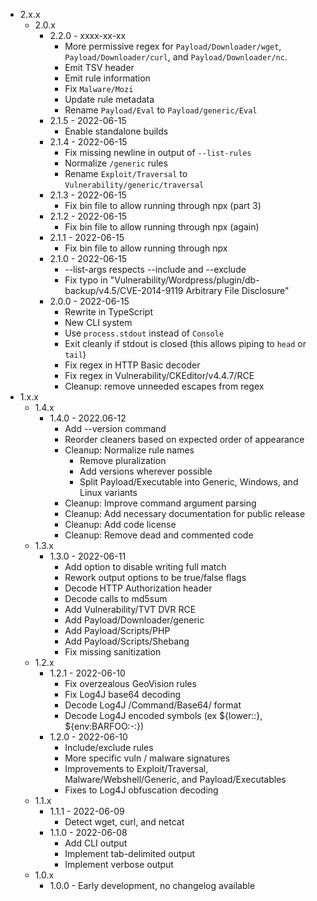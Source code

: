 * 2.x.x
  * 2.0.x
    * 2.2.0 - xxxx-xx-xx
      * More permissive regex for `Payload/Downloader/wget`, `Payload/Downloader/curl`, and `Payload/Downloader/nc`.
      * Emit TSV header
      * Emit rule information
      * Fix `Malware/Mozi`
      * Update rule metadata
      * Rename `Payload/Eval` to `Payload/generic/Eval`
    * 2.1.5 - 2022-06-15
      * Enable standalone builds
    * 2.1.4 - 2022-06-15
      * Fix missing newline in output of `--list-rules`
      * Normalize `/generic` rules
      * Rename `Exploit/Traversal` to `Vulnerability/generic/traversal`
    * 2.1.3 - 2022-06-15
      * Fix bin file to allow running through npx (part 3)
    * 2.1.2 - 2022-06-15
      * Fix bin file to allow running through npx (again)
    * 2.1.1 - 2022-06-15
      * Fix bin file to allow running through npx
    * 2.1.0 - 2022-06-15
      * --list-args respects --include and --exclude
      * Fix typo in "Vulnerability/Wordpress/plugin/db-backup/v4.5/CVE-2014-9119 Arbitrary File Disclosure"
    * 2.0.0 - 2022-06-15
      * Rewrite in TypeScript
      * New CLI system
      * Use `process.stdout` instead of `Console`
      * Exit cleanly if stdout is closed (this allows piping to `head` or `tail`)
      * Fix regex in HTTP Basic decoder
      * Fix regex in Vulnerability/CKEditor/v4.4.7/RCE
      * Cleanup: remove unneeded escapes from regex
* 1.x.x
  * 1.4.x
    * 1.4.0 - 2022.06-12
      * Add --version command
      * Reorder cleaners based on expected order of appearance
      * Cleanup: Normalize rule names
        * Remove pluralization
        * Add versions wherever possible
        * Split Payload/Executable into Generic, Windows, and Linux variants
      * Cleanup: Improve command argument parsing
      * Cleanup: Add necessary documentation for public release
      * Cleanup: Add code license
      * Cleanup: Remove dead and commented code
  * 1.3.x
    * 1.3.0 - 2022-06-11
      * Add option to disable writing full match
      * Rework output options to be true/false flags
      * Decode HTTP Authorization header
      * Decode calls to md5sum
      * Add Vulnerability/TVT DVR RCE
      * Add Payload/Downloader/generic
      * Add Payload/Scripts/PHP
      * Add Payload/Scripts/Shebang
      * Fix missing sanitization
  * 1.2.x
    * 1.2.1 - 2022-06-10 
      * Fix overzealous GeoVision rules
      * Fix Log4J base64 decoding
      * Decode Log4J /Command/Base64/ format
      * Decode Log4J encoded symbols (ex ${lower::}, ${env:BARFOO:-:})
    * 1.2.0 - 2022-06-10
      * Include/exclude rules
      * More specific vuln / malware signatures
      * Improvements to Exploit/Traversal, Malware/Webshell/Generic, and Payload/Executables
      * Fixes to Log4J obfuscation decoding
  * 1.1.x
    * 1.1.1 - 2022-06-09
      * Detect wget, curl, and netcat
    * 1.1.0 - 2022-06-08
      * Add CLI output
      * Implement tab-delimited output
      * Implement verbose output
  * 1.0.x
    * 1.0.0 - Early development, no changelog available